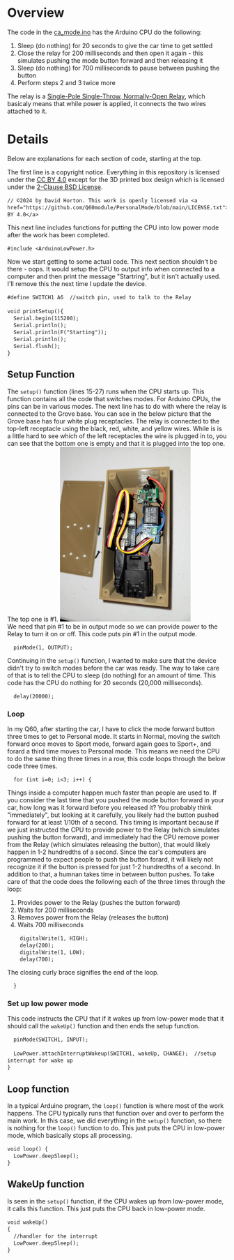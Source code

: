 # Overview
The code in the <a href="https://raw.githubusercontent.com/Q60module/PersonalMode/main/code/car_mode.ino">ca_mode.ino</a> has the Arduino CPU do the following:
1. Sleep (do nothing) for 20 seconds to give the car time to get settled
2. Close the relay for 200 milliseconds and then open it again - this simulates pushing the mode button forward and then releasing it
3. Sleep (do nothing) for 700 milliseconds to pause between pushing the button
4. Perform steps 2 and 3 twice more

The relay is a <a href="https://en.wikipedia.org/wiki/Relay">Single-Pole Single-Throw, Normally-Open Relay</a>, which basicaly means that while power is applied, it connects the two wires attached to it.

# Details
Below are explanations for each section of code, starting at the top.

The first line is a copyright notice. Everything in this repository is licensed under the <a href="https://github.com/Q60module/PersonalMode/blob/main/LICENSE.txt">CC BY 4.0</a> except for the 3D printed box design which is licensed under the <a href="https://opensource.org/licenses/bsd-license.php">2-Clause BSD License</a>. 
```
// ©2024 by David Horton. This work is openly licensed via <a href="https://github.com/Q60module/PersonalMode/blob/main/LICENSE.txt">CC BY 4.0</a> 
```

This next line includes functions for putting the CPU into low power mode after the work has been completed.
```
#include <ArduinoLowPower.h>
```

Now we start getting to some actual code. This next section shouldn't be there - oops. It would setup the CPU to output info when connected to a computer and then print the message "Startring", but it isn't actually used. I'll remove this the next time I update the device.
```
#define SWITCH1 A6  //switch pin, used to talk to the Relay

void printSetup(){
  Serial.begin(115200);
  Serial.println();
  Serial.println(F("Starting"));
  Serial.println();
  Serial.flush();
}
```
## Setup Function
The `setup()` function (lines 15-27) runs when the CPU starts up. This function contains all the code that switches modes. For Arduino CPUs, the pins can be in various modes. The next line has to do with where the relay is connected to the Grove base. You can see in the below picture that the Grove base has four white plug receptacles. The relay is connected to the top-left receptacle using the black, red, white, and yellow wires. While is is a little hard to see which of the left receptacles the wire is plugged in to, you can see that the bottom one is empty and that it is plugged into the top one. The top one is #1. 
<img src="https://github.com/Q60module/PersonalMode/blob/main/images/Inside-the-box.jpg" alt="Assembled CPU inside the box" width="300" />  
We need that pin #1 to be in output mode so we can provide power to the Relay to turn it on or off. This code puts pin #1 in the output mode.
```
  pinMode(1, OUTPUT);
```

Continuing in the `setup()` function, I wanted to make sure that the device didn't try to switch modes before the car was ready. The way to take care of that is to tell the CPU to sleep (do nothing) for an amount of time. This code has the CPU do nothing for 20 seconds (20,000 milliseconds).
```
  delay(20000);
```

### Loop
In my Q60, after starting the car, I have to click the mode forward button three times to get to Personal mode. It starts in Normal, moving the switch forward once moves to Sport mode, forward again goes to Sport+, and forard a third time moves to Personal mode. This means we need the CPU to do the same thing three times in a row, this code loops through the below code three times.
```
  for (int i=0; i<3; i++) {
```

Things inside a computer happen much faster than people are used to. If you consider the last time that you pushed the mode button forward in your car, how long was it forward before you released it? You probably think "immediately", but looking at it carefully, you likely had the button pushed forward for at least 1/10th of a second. This timing is important because if we just instructed the CPU to provide power to the Relay (which simulates pushing the button forward), and immediately had the CPU remove power from the Relay (which simulates releasing the button), that would likely happen in 1-2 hundredths of a second. Since the car's computers are programmed to expect people to push the button forard, it will likely not recognize it if the button is pressed for just 1-2 hundredths of a second. In addition to that, a humnan takes time in between button pushes. To take care of that the code does the following each of the three times through the loop:
1. Provides power to the Relay (pushes the button forward)
2. Waits for 200 milliseconds
3. Removes power from the Relay (releases the button)
4. Waits 700 milliseconds
```
    digitalWrite(1, HIGH);
    delay(200);
    digitalWrite(1, LOW);
    delay(700);
```

The closing curly brace signifies the end of the loop.
```
  }
```

### Set up low power mode
This code instructs the CPU that if it wakes up from low-power mode that it should call the `wakeUp()` function and then ends the setup function.
```
  pinMode(SWITCH1, INPUT);

  LowPower.attachInterruptWakeup(SWITCH1, wakeUp, CHANGE);  //setup interrupt for wake up
}
```

## Loop function
In a typical Arduino program, the `loop()` function is where most of the work happens. The CPU typically runs that function over and over to perform the main work. In this case, we did everything in the `setup()` function, so there is nothing for the `loop()` function to do.
This just puts the CPU in low-power mode, which basically stops all processing.
```
void loop() {
  LowPower.deepSleep();
}
```

## WakeUp function
Is seen in the `setup()` function, if the CPU wakes up from low-power mode, it calls this function. This just puts the CPU back in low-power mode.
```
void wakeUp()
{
  //handler for the interrupt
  LowPower.deepSleep();
}
```
